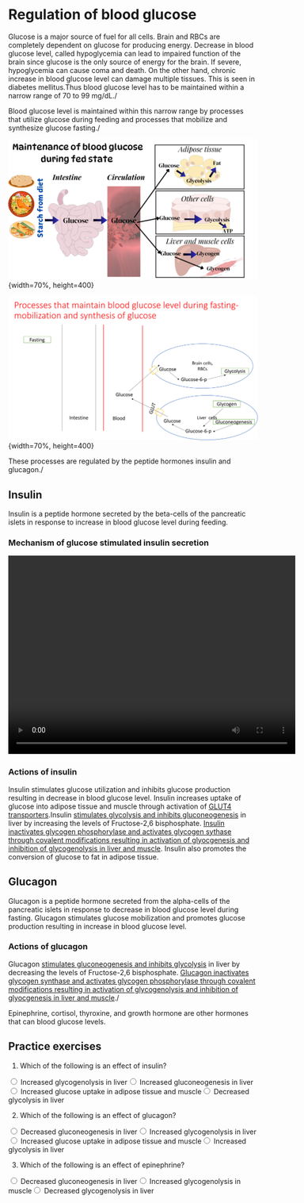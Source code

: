 # Regulation of blood glucose

Glucose is a major source of fuel for all cells. Brain and RBCs are completely dependent on glucose for producing energy. Decrease in blood glucose level, called hypoglycemia can lead to impaired function of the brain since glucose is the only source of energy for the brain. If severe, hypoglycemia can cause coma and death. On the other hand, chronic increase in blood glucose level can damage multiple tissues. This is seen in diabetes mellitus.Thus blood glucose level has to be maintained within a narrow range of 70 to 99 mg/dL./

Blood glucose level is maintained within this narrow range by processes that utilize glucose during feeding and processes that mobilize and synthesize glucose fasting./


![](Images/feeding.png){width=70%, height=400}

![](Images/fasting.png){width=70%, height=400}

These processes are regulated by the peptide hormones insulin and glucagon./

## Insulin

Insulin is a peptide hormone secreted by the beta-cells of the pancreatic islets in response to increase in blood glucose level during feeding. 

### Mechanism of glucose stimulated insulin secretion

<video width="580" height="400" controls>
  <source src="Images/Inssec.mp4" type="video/mp4">
</video>

### Actions of insulin

Insulin stimulates glucose utilization and inhibits glucose production resulting in decrease in blood glucose level. Insulin increases uptake of glucose into adipose tissue and muscle through activation of [GLUT4 transporters](#glucose-transporters).Insulin [stimulates glycolysis and inhibits gluconeogenesis](#regulation-of-glycolysis-and-gluconeogenesis) in liver by increasing the levels of Fructose-2,6 bisphosphate. [Insulin inactivates glycogen phosphorylase and activates glycogen sythase through covalent modifications resulting in activation of glyocgenesis and inhibition of glycogenolysis in liver and muscle](#hormonal-regulation-of-glycogen-metabolism). Insulin also promotes the conversion of glucose to fat in adipose tissue.



## Glucagon

Glucagon is a peptide hormone secreted from the alpha-cells of the pancreatic islets in response to decrease in blood glucose level during fasting. Glucagon stimulates glucose mobilization and promotes glucose production resulting in increase in blood glucose level.

### Actions of glucagon

Glucagon [stimulates gluconeogenesis and inhibits glycolysis](#regulation-of-glycolysis-and-gluconeogenesis) in liver by decreasing the levels of Fructose-2,6 bisphosphate. [Glucagon inactivates glycogen synthase and activates glycogen phosphorylase through covalent modifications resulting in activation of glycogenolysis and inhibition of glyocgenesis in liver and muscle](#hormonal-regulation-of-glycogen-metabolism)./


Epinephrine, cortisol, thyroxine, and growth hormone are other hormones that can blood glucose levels. 



## Practice exercises

1. Which of the following is an effect of insulin?


<div class='webex-radiogroup' id='radio_CJOHCDXGEB'><label><input type="radio" autocomplete="off" name="radio_CJOHCDXGEB" value=""></input> <span>Increased glycogenolysis in liver</span></label><label><input type="radio" autocomplete="off" name="radio_CJOHCDXGEB" value=""></input> <span>Increased gluconeogenesis in liver</span></label><label><input type="radio" autocomplete="off" name="radio_CJOHCDXGEB" value="answer"></input> <span>Increased glucose uptake in adipose tissue and muscle</span></label><label><input type="radio" autocomplete="off" name="radio_CJOHCDXGEB" value=""></input> <span>Decreased glycolysis in liver</span></label></div>


2. Which of the following is an effect of glucagon?


<div class='webex-radiogroup' id='radio_VNUJHLAFEP'><label><input type="radio" autocomplete="off" name="radio_VNUJHLAFEP" value=""></input> <span>Decreased gluconeogenesis in liver</span></label><label><input type="radio" autocomplete="off" name="radio_VNUJHLAFEP" value="answer"></input> <span>Increased glycogenolysis in liver</span></label><label><input type="radio" autocomplete="off" name="radio_VNUJHLAFEP" value=""></input> <span>Increased glucose uptake in adipose tissue and muscle</span></label><label><input type="radio" autocomplete="off" name="radio_VNUJHLAFEP" value=""></input> <span>Increased glycolysis in liver</span></label></div>


3. Which of the following is an effect of epinephrine?


<div class='webex-radiogroup' id='radio_ITKBZRKCYI'><label><input type="radio" autocomplete="off" name="radio_ITKBZRKCYI" value=""></input> <span>Decreased gluconeogenesis in liver</span></label><label><input type="radio" autocomplete="off" name="radio_ITKBZRKCYI" value="answer"></input> <span>Increased glycogenolysis in muscle</span></label><label><input type="radio" autocomplete="off" name="radio_ITKBZRKCYI" value=""></input> <span>Decreased glycogenolysis in liver</span></label></div>









